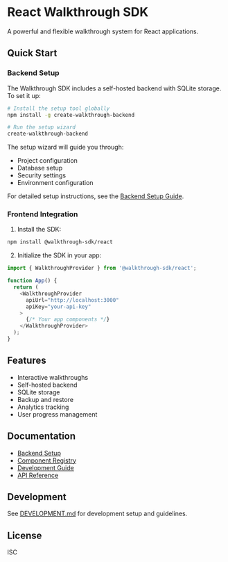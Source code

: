 # React Walkthrough SDK

A powerful and flexible walkthrough system for React applications.

## Quick Start

### Backend Setup

The Walkthrough SDK includes a self-hosted backend with SQLite storage. To set it up:

```bash
# Install the setup tool globally
npm install -g create-walkthrough-backend

# Run the setup wizard
create-walkthrough-backend
```

The setup wizard will guide you through:
- Project configuration
- Database setup
- Security settings
- Environment configuration

For detailed setup instructions, see the [Backend Setup Guide](packages/create-walkthrough-backend/README.md).

### Frontend Integration

1. Install the SDK:
```bash
npm install @walkthrough-sdk/react
```

2. Initialize the SDK in your app:
```javascript
import { WalkthroughProvider } from '@walkthrough-sdk/react';

function App() {
  return (
    <WalkthroughProvider
      apiUrl="http://localhost:3000"
      apiKey="your-api-key"
    >
      {/* Your app components */}
    </WalkthroughProvider>
  );
}
```

## Features

- Interactive walkthroughs
- Self-hosted backend
- SQLite storage
- Backup and restore
- Analytics tracking
- User progress management

## Documentation

- [Backend Setup](packages/create-walkthrough-backend/README.md)
- [Component Registry](COMPONENTS.md)
- [Development Guide](DEVELOPMENT.md)
- [API Reference](docs/api.md)

## Development

See [DEVELOPMENT.md](DEVELOPMENT.md) for development setup and guidelines.

## License

ISC